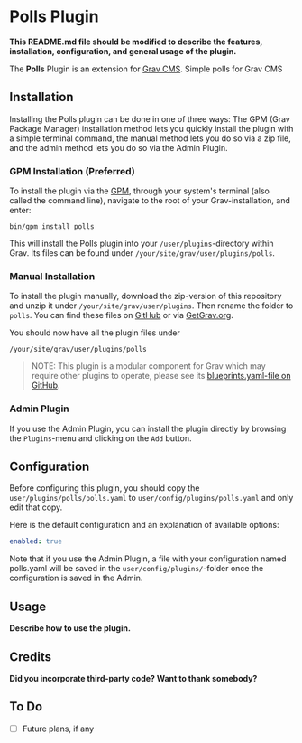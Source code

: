 # Polls Plugin

**This README.md file should be modified to describe the features, installation, configuration, and general usage of the plugin.**

The **Polls** Plugin is an extension for [Grav CMS](https://github.com/getgrav/grav). Simple polls for Grav CMS

## Installation

Installing the Polls plugin can be done in one of three ways: The GPM (Grav Package Manager) installation method lets you quickly install the plugin with a simple terminal command, the manual method lets you do so via a zip file, and the admin method lets you do so via the Admin Plugin.

### GPM Installation (Preferred)

To install the plugin via the [GPM](https://learn.getgrav.org/cli-console/grav-cli-gpm), through your system's terminal (also called the command line), navigate to the root of your Grav-installation, and enter:

    bin/gpm install polls

This will install the Polls plugin into your `/user/plugins`-directory within Grav. Its files can be found under `/your/site/grav/user/plugins/polls`.

### Manual Installation

To install the plugin manually, download the zip-version of this repository and unzip it under `/your/site/grav/user/plugins`. Then rename the folder to `polls`. You can find these files on [GitHub](https://github.com/trilbymedia/grav-plugin-polls) or via [GetGrav.org](https://getgrav.org/downloads/plugins).

You should now have all the plugin files under

    /your/site/grav/user/plugins/polls
	
> NOTE: This plugin is a modular component for Grav which may require other plugins to operate, please see its [blueprints.yaml-file on GitHub](https://github.com/trilbymedia/grav-plugin-polls/blob/main/blueprints.yaml).

### Admin Plugin

If you use the Admin Plugin, you can install the plugin directly by browsing the `Plugins`-menu and clicking on the `Add` button.

## Configuration

Before configuring this plugin, you should copy the `user/plugins/polls/polls.yaml` to `user/config/plugins/polls.yaml` and only edit that copy.

Here is the default configuration and an explanation of available options:

```yaml
enabled: true
```

Note that if you use the Admin Plugin, a file with your configuration named polls.yaml will be saved in the `user/config/plugins/`-folder once the configuration is saved in the Admin.

## Usage

**Describe how to use the plugin.**

## Credits

**Did you incorporate third-party code? Want to thank somebody?**

## To Do

- [ ] Future plans, if any

